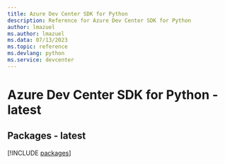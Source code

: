 ```yaml
---
title: Azure Dev Center SDK for Python
description: Reference for Azure Dev Center SDK for Python
author: lmazuel
ms.author: lmazuel
ms.data: 07/13/2023
ms.topic: reference
ms.devlang: python
ms.service: devcenter
---
```

# Azure Dev Center SDK for Python - latest
## Packages - latest
[!INCLUDE [packages](dev-center-index.md)]
